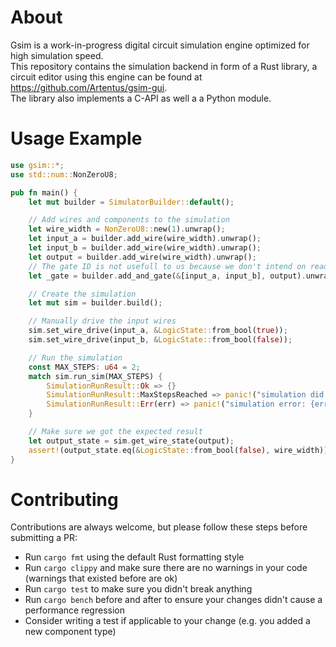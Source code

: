 # About

Gsim is a work-in-progress digital circuit simulation engine optimized for high simulation speed.  
This repository contains the simulation backend in form of a Rust library, a circuit editor using this engine can be found at https://github.com/Artentus/gsim-gui.  
The library also implements a C-API as well a a Python module.


# Usage Example

```rust
use gsim::*;
use std::num::NonZeroU8;

pub fn main() {
    let mut builder = SimulatorBuilder::default();

    // Add wires and components to the simulation
    let wire_width = NonZeroU8::new(1).unwrap();
    let input_a = builder.add_wire(wire_width).unwrap();
    let input_b = builder.add_wire(wire_width).unwrap();
    let output = builder.add_wire(wire_width).unwrap();
    // The gate ID is not usefull to us because we don't intend on reading its data
    let _gate = builder.add_and_gate(&[input_a, input_b], output).unwrap();

    // Create the simulation
    let mut sim = builder.build();

    // Manually drive the input wires
    sim.set_wire_drive(input_a, &LogicState::from_bool(true));
    sim.set_wire_drive(input_b, &LogicState::from_bool(false));

    // Run the simulation
    const MAX_STEPS: u64 = 2;
    match sim.run_sim(MAX_STEPS) {
        SimulationRunResult::Ok => {}
        SimulationRunResult::MaxStepsReached => panic!("simulation did not settle within allowed steps"),
        SimulationRunResult::Err(err) => panic!("simulation error: {err:?}"),
    }

    // Make sure we got the expected result
    let output_state = sim.get_wire_state(output);
    assert!(output_state.eq(&LogicState::from_bool(false), wire_width));
}
```


# Contributing

Contributions are always welcome, but please follow these steps before submitting a PR:

- Run `cargo fmt` using the default Rust formatting style
- Run `cargo clippy` and make sure there are no warnings in your code (warnings that existed before are ok)
- Run `cargo test` to make sure you didn't break anything
- Run `cargo bench` before and after to ensure your changes didn't cause a performance regression
- Consider writing a test if applicable to your change (e.g. you added a new component type)
